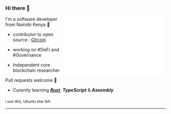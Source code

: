 
### Hi there 👋
<a href="https://github.com/kelcheone">
  <img src="https://github.com/kelcheone/ReadME/blob/master/generated/overview.svg" align="right" width="320" alt="Kevin Kelche's github stats" /></a>

I'm a software developer from Nairobi Kenya 🦒 

- contributor to open source : [Gitcoin](https://gitcoin.co)

- working on #DeFi and #Governance

- Independent core blockchain researcher

Pull requests welcome 🙂

- Curently learning [**_Rust_**](https://rust-lang.org), **_TypeScript_** & **_Assembly_**

<sub>i use Wsl, Ubuntu btw tbh</sub>

---

<div align="center">
  
<!-- <a href="https://github.com/kelcheone">![Metrics](https://metrics.lecoq.io/kelcheone?template=classic&repositories=500&repositories.batch=500&base.header=0&base.activity=0&base.community=0&isocalendar=1&languages=1&achievements=1&lines=1&isocalendar.duration=half-year&languages.ignored=html%2C%20css&languages.limit=20&languages.sections=most-used&languages.colors=github&languages.details=percentage&languages.threshold=0%25&languages.indepth=false&languages.categories=markup%2C%20programming&languages.recent.categories=markup%2C%20programming&languages.recent.load=300&languages.recent.days=300&achievements.threshold=C&achievements.secrets=true&achievements.display=compact&achievements.limit=10&config.timezone=Africa%2FNairobi)</a> -->


  </div>
